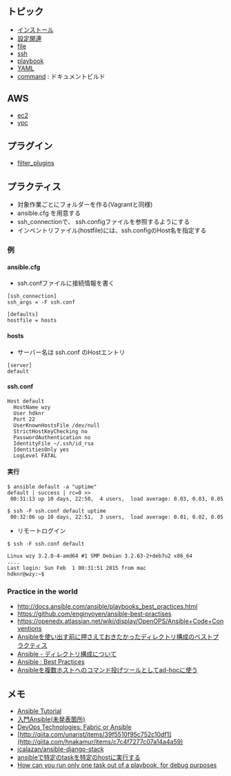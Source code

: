 ## トピック

- [インストール](ansible.install.md)
- [設定関連](ansible.config.md)
- [file](ansible.file.md)
- [ssh](ansible.ssh.md)
- [playbook](ansible.playbook.md)
- [YAML](ansible.yaml.md)
- [command](ansible.command.md) : ドキュメントビルド

## AWS

- [ec2](ansible.ec2.md)
- [vpc](ansible.ec2_vpc.md)


## プラグイン

- [filter_plugins](ansible.filter_plugins.md)


## プラクティス

- 対象作業ごとにフォルダーを作る(Vagrantと同様)
- ansible.cfg を用意する
- ssh_connectionで、 ssh.configファイルを参照するようにする
- インベントリファイル(hostfile)には、ssh.configのHost名を指定する

### 例

#### ansible.cfg

- ssh.confファイルに接続情報を書く

~~~
[ssh_connection]
ssh_args = -F ssh.conf

[defaults]
hostfile = hosts
~~~

#### hosts

- サーバー名は ssh.conf のHostエントリ

~~~
[server]
default
~~~


#### ssh.conf

~~~
Host default
  HostName wzy
  User hdknr
  Port 22
  UserKnownHostsFile /dev/null
  StrictHostKeyChecking no
  PasswordAuthentication no
  IdentityFile ~/.ssh/id_rsa
  IdentitiesOnly yes
  LogLevel FATAL
~~~

#### 実行

~~~
$ ansible default -a "uptime"
default | success | rc=0 >>
 00:31:13 up 10 days, 22:50,  4 users,  load average: 0.03, 0.03, 0.05
~~~

~~~
$ ssh -F ssh.conf default uptime
 00:32:06 up 10 days, 22:51,  3 users,  load average: 0.01, 0.02, 0.05
~~~

- リモートログイン

~~~
$ ssh -F ssh.conf default

Linux wzy 3.2.0-4-amd64 #1 SMP Debian 3.2.63-2+deb7u2 x86_64
....
Last login: Sun Feb  1 00:31:51 2015 from mac
hdknr@wzy:~$
~~~

### Practice in the world

- http://docs.ansible.com/ansible/playbooks_best_practices.html
- https://github.com/enginyoyen/ansible-best-practises
- https://openedx.atlassian.net/wiki/display/OpenOPS/Ansible+Code+Conventions
- [Ansibleを使い出す前に押さえておきたかったディレクトリ構成のベストプラクティス](http://bit.ly/2cxwIUC)
- [Ansible - ディレクトリ構成について](http://qiita.com/makaaso/items/0375081c1600b312e8b0)
- [Ansible : Best Practices](http://docs.ansible.com/ansible/playbooks_best_practices.html)
- [Ansibleを複数ホストへのコマンド投げツールとしてad-hocに使う](http://d.sunnyone.org/2016/01/ansiblead-hoc.html)

## メモ

- [Ansible Tutorial](https://yteraoka.github.io/ansible-tutorial/#simple-playbook)
- [入門Ansible(未発表箇所)](http://www.slideshare.net/takushimizu/ansible-28951674)
- [DevOps Technologies: Fabric or Ansible](https://insights.sei.cmu.edu/devops/2015/03/devops-technologies-fabric-or-ansible.html)
- [http://qiita.com/unarist/items/39f5510f95c752c10df1](http://qiita.com/hnakamur/items/c7c4f7277c07a14a4a59)
- [jcalazan/ansible-django-stack](https://github.com/jcalazan/ansible-django-stack)
- [ansibleで特定のtaskを特定のhostに実行する](http://qiita.com/346@github/items/00122556cb2bd6f57998)
- [How can you run only one task out of a playbook, for debug purposes](https://coderwall.com/p/ur8qnw/how-can-you-run-only-one-task-out-of-a-playbook-for-debug-purposes)
